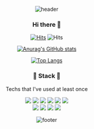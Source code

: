 
<div align = center>
  
![header](https://capsule-render.vercel.app/api?type=wave&color=timeGradient&height=250&text=Sang%20Woo%20Kim&fontColor=4F3E3B&fontAlignY=40&fontSize=90)

### Hi there 👋
[![Hits](https://hits.seeyoufarm.com/api/count/incr/badge.svg?url=https%3A%2F%2Fgithub.com%2Fz3rgy)](https://hits.seeyoufarm.com) ![Hits](https://img.shields.io/github/followers/z3rgy?label=Follow)

[![Anurag's GitHub stats](https://github-readme-stats.vercel.app/api?username=z3rgy&show_icons=true&theme=highcontrast)](https://github.com/anuraghazra/github-readme-stats)

[![Top Langs](https://github-readme-stats.vercel.app/api/top-langs/?username=z3rgy&layout=compact&theme=highcontrast)](https://github.com/anuraghazra/github-readme-stats)


<h3 align='center'>🔨 Stack 🔧</h3>
<p align='center'>Techs that I've used at least once</p>
<p align='center'>
   <img src="https://img.shields.io/badge/Java-007396?style=flat-square&logo=Java&logoColor=white"/>
  <img src="https://img.shields.io/badge/Python-3776AB?style=flat-square&logo=Python&logoColor=white"/>
  <img src="https://img.shields.io/badge/Node.js-43853D?style=flat-square&logo=node.js&logoColor=whit"/>
  <img src="https://img.shields.io/badge/HTML5-E34F26?style=flat-square&logo=HTML5&logoColor=white"/>
  <img src="https://img.shields.io/badge/CSS3-1572B6?style=flat-square&logo=CSS3&logoColor=white"/>
  <img src="https://img.shields.io/badge/JavaScript-F7DF1E?style=flat-square&logo=JavaScript&logoColor=white"/>
  <br>
  <img src="https://img.shields.io/badge/Spring-6DB33F?style=flat-square&logo=spring&logoColor=white"/>
  <img src="https://img.shields.io/badge/SpringBoot-6DB33F?style=flat-square&logo=Spring&logoColor=white"/>
  <img src="https://img.shields.io/badge/Flask-000000?style=flat-square&logo=Flask&logoColor=white"/>
  <img src="https://img.shields.io/badge/MySQL-4479A1?style=flat-square&logo=MySQL&logoColor=white"/>
</p>

![footer](https://capsule-render.vercel.app/api?type=wave&color=timeGradient&height=200&section=footer&fontSize=90)

</div>
<!--
**z3rgy/z3rgy** is a ✨ _special_ ✨ repository because its `README.md` (this file) appears on your GitHub profile.

Here are some ideas to get you started:

- 🔭 I’m currently working on ...
- 🌱 I’m currently learning ...
- 👯 I’m looking to collaborate on ...
- 🤔 I’m looking for help with ...
- 💬 Ask me about ...
- 📫 How to reach me: ...
- 😄 Pronouns: ...
- ⚡ Fun fact: ...
-->
